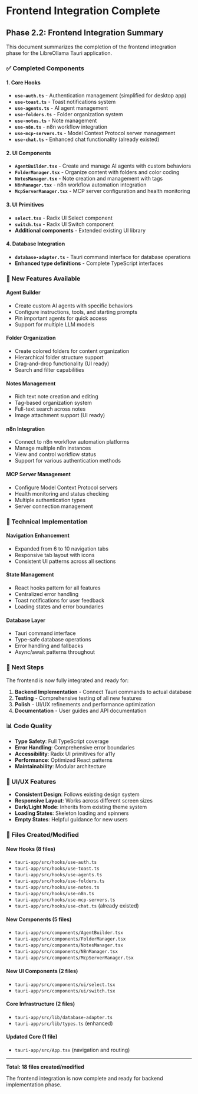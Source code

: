 # Frontend Integration Complete

## Phase 2.2: Frontend Integration Summary

This document summarizes the completion of the frontend integration phase for the LibreOllama Tauri application.

### ✅ Completed Components

#### 1. Core Hooks
- **`use-auth.ts`** - Authentication management (simplified for desktop app)
- **`use-toast.ts`** - Toast notifications system
- **`use-agents.ts`** - AI agent management
- **`use-folders.ts`** - Folder organization system
- **`use-notes.ts`** - Note management
- **`use-n8n.ts`** - n8n workflow integration
- **`use-mcp-servers.ts`** - Model Context Protocol server management
- **`use-chat.ts`** - Enhanced chat functionality (already existed)

#### 2. UI Components
- **`AgentBuilder.tsx`** - Create and manage AI agents with custom behaviors
- **`FolderManager.tsx`** - Organize content with folders and color coding
- **`NotesManager.tsx`** - Note creation and management with tags
- **`N8nManager.tsx`** - n8n workflow automation integration
- **`McpServerManager.tsx`** - MCP server configuration and health monitoring

#### 3. UI Primitives
- **`select.tsx`** - Radix UI Select component
- **`switch.tsx`** - Radix UI Switch component
- **Additional components** - Extended existing UI library

#### 4. Database Integration
- **`database-adapter.ts`** - Tauri command interface for database operations
- **Enhanced type definitions** - Complete TypeScript interfaces

### 🎯 New Features Available

#### Agent Builder
- Create custom AI agents with specific behaviors
- Configure instructions, tools, and starting prompts
- Pin important agents for quick access
- Support for multiple LLM models

#### Folder Organization
- Create colored folders for content organization
- Hierarchical folder structure support
- Drag-and-drop functionality (UI ready)
- Search and filter capabilities

#### Notes Management
- Rich text note creation and editing
- Tag-based organization system
- Full-text search across notes
- Image attachment support (UI ready)

#### n8n Integration
- Connect to n8n workflow automation platforms
- Manage multiple n8n instances
- View and control workflow status
- Support for various authentication methods

#### MCP Server Management
- Configure Model Context Protocol servers
- Health monitoring and status checking
- Multiple authentication types
- Server connection management

### 🔧 Technical Implementation

#### Navigation Enhancement
- Expanded from 6 to 10 navigation tabs
- Responsive tab layout with icons
- Consistent UI patterns across all sections

#### State Management
- React hooks pattern for all features
- Centralized error handling
- Toast notifications for user feedback
- Loading states and error boundaries

#### Database Layer
- Tauri command interface
- Type-safe database operations
- Error handling and fallbacks
- Async/await patterns throughout

### 🚀 Next Steps

The frontend is now fully integrated and ready for:

1. **Backend Implementation** - Connect Tauri commands to actual database
2. **Testing** - Comprehensive testing of all new features
3. **Polish** - UI/UX refinements and performance optimization
4. **Documentation** - User guides and API documentation

### 📊 Code Quality

- **Type Safety**: Full TypeScript coverage
- **Error Handling**: Comprehensive error boundaries
- **Accessibility**: Radix UI primitives for a11y
- **Performance**: Optimized React patterns
- **Maintainability**: Modular architecture

### 🎨 UI/UX Features

- **Consistent Design**: Follows existing design system
- **Responsive Layout**: Works across different screen sizes
- **Dark/Light Mode**: Inherits from existing theme system
- **Loading States**: Skeleton loading and spinners
- **Empty States**: Helpful guidance for new users

### 📝 Files Created/Modified

#### New Hooks (8 files)
- `tauri-app/src/hooks/use-auth.ts`
- `tauri-app/src/hooks/use-toast.ts`
- `tauri-app/src/hooks/use-agents.ts`
- `tauri-app/src/hooks/use-folders.ts`
- `tauri-app/src/hooks/use-notes.ts`
- `tauri-app/src/hooks/use-n8n.ts`
- `tauri-app/src/hooks/use-mcp-servers.ts`
- `tauri-app/src/hooks/use-chat.ts` (already existed)

#### New Components (5 files)
- `tauri-app/src/components/AgentBuilder.tsx`
- `tauri-app/src/components/FolderManager.tsx`
- `tauri-app/src/components/NotesManager.tsx`
- `tauri-app/src/components/N8nManager.tsx`
- `tauri-app/src/components/McpServerManager.tsx`

#### New UI Components (2 files)
- `tauri-app/src/components/ui/select.tsx`
- `tauri-app/src/components/ui/switch.tsx`

#### Core Infrastructure (2 files)
- `tauri-app/src/lib/database-adapter.ts`
- `tauri-app/src/lib/types.ts` (enhanced)

#### Updated Core (1 file)
- `tauri-app/src/App.tsx` (navigation and routing)

---

**Total: 18 files created/modified**

The frontend integration is now complete and ready for backend implementation phase.